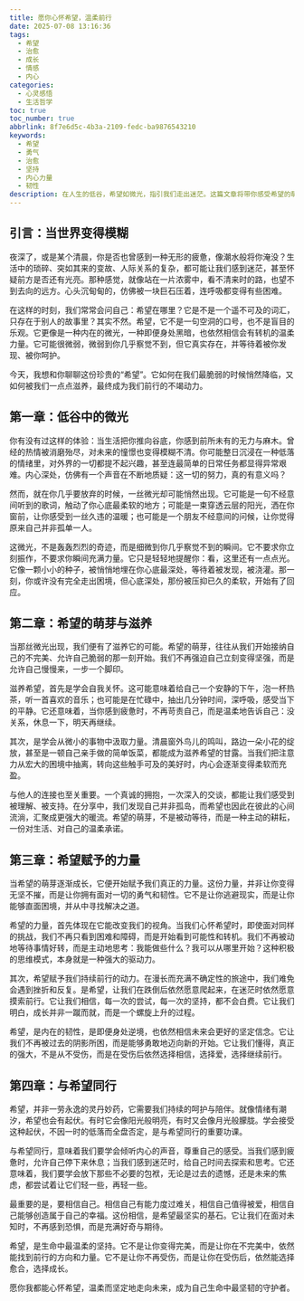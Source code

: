 ```yaml
---
title: 愿你心怀希望，温柔前行
date: 2025-07-08 13:16:36
tags:
  - 希望
  - 治愈
  - 成长
  - 情感
  - 内心
categories:
  - 心灵感悟
  - 生活哲学
toc: true
toc_number: true
abbrlink: 8f7e6d5c-4b3a-2109-fedc-ba9876543210
keywords:
  - 希望
  - 勇气
  - 治愈
  - 坚持
  - 内心力量
  - 韧性
description: 在人生的低谷，希望如微光，指引我们走出迷茫。这篇文章将带你感受希望的萌芽、滋养与力量，愿你我都能心怀希望，温柔而坚定地走向未来，成为自己生命中最坚韧的守护者。
---
```


## 引言：当世界变得模糊

夜深了，或是某个清晨，你是否也曾感到一种无形的疲惫，像潮水般将你淹没？生活中的琐碎、突如其来的变故、人际关系的复杂，都可能让我们感到迷茫，甚至怀疑前方是否还有光亮。那种感觉，就像站在一片浓雾中，看不清来时的路，也望不到去向的远方。心头沉甸甸的，仿佛被一块巨石压着，连呼吸都变得有些困难。

在这样的时刻，我们常常会问自己：希望在哪里？它是不是一个遥不可及的词汇，只存在于别人的故事里？其实不然。希望，它不是一句空洞的口号，也不是盲目的乐观。它更像是一种内在的微光，一种即便身处黑暗，也依然相信会有转机的温柔力量。它可能很微弱，微弱到你几乎察觉不到，但它真实存在，并等待着被你发现、被你呵护。

今天，我想和你聊聊这份珍贵的“希望”。它如何在我们最脆弱的时候悄然降临，又如何被我们一点点滋养，最终成为我们前行的不竭动力。

## 第一章：低谷中的微光

你有没有过这样的体验：当生活把你推向谷底，你感到前所未有的无力与麻木。曾经的热情被消磨殆尽，对未来的憧憬也变得模糊不清。你可能整日沉浸在一种低落的情绪里，对外界的一切都提不起兴趣，甚至连最简单的日常任务都显得异常艰难。内心深处，仿佛有一个声音在不断地质疑：这一切的努力，真的有意义吗？

然而，就在你几乎要放弃的时候，一丝微光却可能悄然出现。它可能是一句不经意间听到的歌词，触动了你心底最柔软的地方；可能是一束穿透云层的阳光，洒在你窗前，让你感受到一丝久违的温暖；也可能是一个朋友不经意间的问候，让你觉得原来自己并非孤单一人。

这微光，不是轰轰烈烈的奇迹，而是细微到你几乎察觉不到的瞬间。它不要求你立刻振作，不要求你瞬间充满力量。它只是轻轻地提醒你：看，这里还有一点点光。它像一颗小小的种子，被悄悄地埋在你心底最深处，等待着被发现，被浇灌。那一刻，你或许没有完全走出困境，但心底深处，那份被压抑已久的柔软，开始有了回应。

## 第二章：希望的萌芽与滋养

当那丝微光出现，我们便有了滋养它的可能。希望的萌芽，往往从我们开始接纳自己的不完美、允许自己脆弱的那一刻开始。我们不再强迫自己立刻变得坚强，而是允许自己慢慢来，一步一个脚印。

滋养希望，首先是学会自我关怀。这可能意味着给自己一个安静的下午，泡一杯热茶，听一首喜欢的音乐；也可能是在忙碌中，抽出几分钟时间，深呼吸，感受当下的平静。它还意味着，当你感到疲惫时，不再苛责自己，而是温柔地告诉自己：没关系，休息一下，明天再继续。

其次，是学会从微小的事物中汲取力量。清晨窗外鸟儿的鸣叫，路边一朵小花的绽放，甚至是一顿自己亲手做的简单饭菜，都能成为滋养希望的甘露。当我们把注意力从宏大的困境中抽离，转向这些触手可及的美好时，内心会逐渐变得柔软而充盈。

与他人的连接也至关重要。一个真诚的拥抱，一次深入的交谈，都能让我们感受到被理解、被支持。在分享中，我们发现自己并非孤岛，而希望也因此在彼此的心间流淌，汇聚成更强大的暖流。希望的萌芽，不是被动等待，而是一种主动的耕耘，一份对生活、对自己的温柔承诺。

## 第三章：希望赋予的力量

当希望的萌芽逐渐成长，它便开始赋予我们真正的力量。这份力量，并非让你变得无坚不摧，而是让你拥有面对一切的勇气和韧性。它不是让你逃避现实，而是让你能够直面困境，并从中寻找解决之道。

希望的力量，首先体现在它能改变我们的视角。当我们心怀希望时，即使面对同样的挑战，我们不再只看到困难和障碍，而是开始看到可能性和转机。我们不再被动地等待事情好转，而是主动地思考：我能做些什么？我可以从哪里开始？这种积极的思维模式，本身就是一种强大的驱动力。

其次，希望赋予我们持续前行的动力。在漫长而充满不确定性的旅途中，我们难免会遇到挫折和反复。是希望，让我们在跌倒后依然愿意爬起来，在迷茫时依然愿意摸索前行。它让我们相信，每一次的尝试，每一次的坚持，都不会白费。它让我们明白，成长并非一蹴而就，而是一个螺旋上升的过程。

希望，是内在的韧性，是即便身处逆境，也依然相信未来会更好的坚定信念。它让我们不再被过去的阴影所困，而是能够勇敢地迈向新的开始。它让我们懂得，真正的强大，不是从不受伤，而是在受伤后依然选择相信，选择爱，选择继续前行。

## 第四章：与希望同行

希望，并非一劳永逸的灵丹妙药，它需要我们持续的呵护与陪伴。就像情绪有潮汐，希望也会有起伏。有时它会像阳光般明亮，有时又会像月光般朦胧。学会接受这种起伏，不因一时的低落而全盘否定，是与希望同行的重要功课。

与希望同行，意味着我们要学会倾听内心的声音，尊重自己的感受。当我们感到疲惫时，允许自己停下来休息；当我们感到迷茫时，给自己时间去探索和思考。它还意味着，我们要学会放下那些不必要的包袱，无论是过去的遗憾，还是未来的焦虑，都尝试着让它们轻一些，再轻一些。

最重要的是，要相信自己。相信自己有能力度过难关，相信自己值得被爱，相信自己能够创造属于自己的幸福。这份相信，是希望最坚实的基石。它让我们在面对未知时，不再感到恐惧，而是充满好奇与期待。

希望，是生命中最温柔的坚持。它不是让你变得完美，而是让你在不完美中，依然能找到前行的方向和力量。它不是让你不再受伤，而是让你在受伤后，依然能选择愈合，选择成长。

愿你我都能心怀希望，温柔而坚定地走向未来，成为自己生命中最坚韧的守护者。